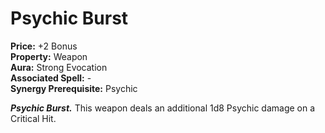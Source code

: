 # Psychic Burst

**Price:** +2 Bonus  
**Property:** Weapon  
**Aura:** Strong Evocation  
**Associated Spell:** -  
**Synergy Prerequisite:** Psychic

***Psychic Burst.*** This weapon deals an additional 1d8 Psychic damage on a Critical Hit.